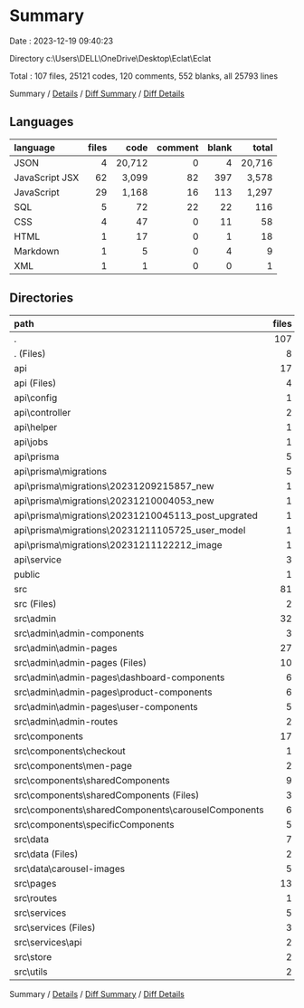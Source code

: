 # Summary

Date : 2023-12-19 09:40:23

Directory c:\\Users\\DELL\\OneDrive\\Desktop\\Eclat\\Eclat

Total : 107 files,  25121 codes, 120 comments, 552 blanks, all 25793 lines

Summary / [Details](details.md) / [Diff Summary](diff.md) / [Diff Details](diff-details.md)

## Languages
| language | files | code | comment | blank | total |
| :--- | ---: | ---: | ---: | ---: | ---: |
| JSON | 4 | 20,712 | 0 | 4 | 20,716 |
| JavaScript JSX | 62 | 3,099 | 82 | 397 | 3,578 |
| JavaScript | 29 | 1,168 | 16 | 113 | 1,297 |
| SQL | 5 | 72 | 22 | 22 | 116 |
| CSS | 4 | 47 | 0 | 11 | 58 |
| HTML | 1 | 17 | 0 | 1 | 18 |
| Markdown | 1 | 5 | 0 | 4 | 9 |
| XML | 1 | 1 | 0 | 0 | 1 |

## Directories
| path | files | code | comment | blank | total |
| :--- | ---: | ---: | ---: | ---: | ---: |
| . | 107 | 25,121 | 120 | 552 | 25,793 |
| . (Files) | 8 | 18,530 | 2 | 13 | 18,545 |
| api | 17 | 2,763 | 31 | 74 | 2,868 |
| api (Files) | 4 | 2,277 | 3 | 5 | 2,285 |
| api\\config | 1 | 24 | 0 | 9 | 33 |
| api\\controller | 2 | 197 | 4 | 19 | 220 |
| api\\helper | 1 | 14 | 0 | 2 | 16 |
| api\\jobs | 1 | 20 | 0 | 2 | 22 |
| api\\prisma | 5 | 72 | 22 | 22 | 116 |
| api\\prisma\\migrations | 5 | 72 | 22 | 22 | 116 |
| api\\prisma\\migrations\\20231209215857_new | 1 | 50 | 9 | 15 | 74 |
| api\\prisma\\migrations\\20231210004053_new | 1 | 3 | 10 | 3 | 16 |
| api\\prisma\\migrations\\20231210045113_post_upgrated | 1 | 1 | 1 | 1 | 3 |
| api\\prisma\\migrations\\20231211105725_user_model | 1 | 17 | 1 | 2 | 20 |
| api\\prisma\\migrations\\20231211122212_image | 1 | 1 | 1 | 1 | 3 |
| api\\service | 3 | 159 | 2 | 15 | 176 |
| public | 1 | 1 | 0 | 0 | 1 |
| src | 81 | 3,827 | 87 | 465 | 4,379 |
| src (Files) | 2 | 23 | 0 | 3 | 26 |
| src\\admin | 32 | 1,326 | 0 | 166 | 1,492 |
| src\\admin\\admin-components | 3 | 163 | 0 | 17 | 180 |
| src\\admin\\admin-pages | 27 | 1,078 | 0 | 139 | 1,217 |
| src\\admin\\admin-pages (Files) | 10 | 127 | 0 | 31 | 158 |
| src\\admin\\admin-pages\\dashboard-components | 6 | 91 | 0 | 18 | 109 |
| src\\admin\\admin-pages\\product-components | 6 | 466 | 0 | 47 | 513 |
| src\\admin\\admin-pages\\user-components | 5 | 394 | 0 | 43 | 437 |
| src\\admin\\admin-routes | 2 | 85 | 0 | 10 | 95 |
| src\\components | 17 | 838 | 52 | 131 | 1,021 |
| src\\components\\checkout | 1 | 73 | 1 | 8 | 82 |
| src\\components\\men-page | 2 | 81 | 0 | 7 | 88 |
| src\\components\\sharedComponents | 9 | 397 | 30 | 76 | 503 |
| src\\components\\sharedComponents (Files) | 3 | 150 | 2 | 29 | 181 |
| src\\components\\sharedComponents\\carouselComponents | 6 | 247 | 28 | 47 | 322 |
| src\\components\\specificComponents | 5 | 287 | 21 | 40 | 348 |
| src\\data | 7 | 532 | 0 | 21 | 553 |
| src\\data (Files) | 2 | 301 | 0 | 7 | 308 |
| src\\data\\carousel-images | 5 | 231 | 0 | 14 | 245 |
| src\\pages | 13 | 889 | 29 | 92 | 1,010 |
| src\\routes | 1 | 58 | 0 | 4 | 62 |
| src\\services | 5 | 105 | 5 | 32 | 142 |
| src\\services (Files) | 3 | 20 | 4 | 11 | 35 |
| src\\services\\api | 2 | 85 | 1 | 21 | 107 |
| src\\store | 2 | 42 | 1 | 10 | 53 |
| src\\utils | 2 | 14 | 0 | 6 | 20 |

Summary / [Details](details.md) / [Diff Summary](diff.md) / [Diff Details](diff-details.md)